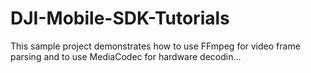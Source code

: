 # DJI-Mobile-SDK-Tutorials
This sample project demonstrates how to use FFmpeg for video frame parsing and to use MediaCodec for hardware decodin…
